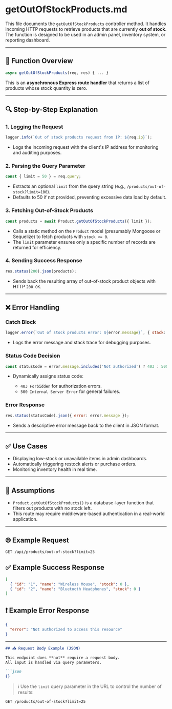 # getOutOfStockProducts.md

This file documents the `getOutOfStockProducts` controller method. It handles incoming HTTP requests to retrieve products that are currently **out of stock**. The function is designed to be used in an admin panel, inventory system, or reporting dashboard.

---

## 🧠 Function Overview

```js
async getOutOfStockProducts(req, res) { ... }
````

This is an **asynchronous Express route handler** that returns a list of products whose stock quantity is zero.

---

## 🔍 Step-by-Step Explanation

### 1. **Logging the Request**

```js
logger.info(`Out of stock products request from IP: ${req.ip}`);
```

* Logs the incoming request with the client's IP address for monitoring and auditing purposes.

### 2. **Parsing the Query Parameter**

```js
const { limit = 50 } = req.query;
```

* Extracts an optional `limit` from the query string (e.g., `/products/out-of-stock?limit=100`).
* Defaults to 50 if not provided, preventing excessive data load by default.

### 3. **Fetching Out-of-Stock Products**

```js
const products = await Product.getOutOfStockProducts({ limit });
```

* Calls a static method on the `Product` model (presumably Mongoose or Sequelize) to fetch products with `stock <= 0`.
* The `limit` parameter ensures only a specific number of records are returned for efficiency.

### 4. **Sending Success Response**

```js
res.status(200).json(products);
```

* Sends back the resulting array of out-of-stock product objects with HTTP `200 OK`.

---

## ❌ Error Handling

### Catch Block

```js
logger.error(`Out of stock products error: ${error.message}`, { stack: error.stack });
```

* Logs the error message and stack trace for debugging purposes.

### Status Code Decision

```js
const statusCode = error.message.includes('Not authorized') ? 403 : 500;
```

* Dynamically assigns status code:

  * `403 Forbidden` for authorization errors.
  * `500 Internal Server Error` for general failures.

### Error Response

```js
res.status(statusCode).json({ error: error.message });
```

* Sends a descriptive error message back to the client in JSON format.

---

## ✅ Use Cases

* Displaying low-stock or unavailable items in admin dashboards.
* Automatically triggering restock alerts or purchase orders.
* Monitoring inventory health in real time.

---

## 🔐 Assumptions

* `Product.getOutOfStockProducts()` is a database-layer function that filters out products with no stock left.
* This route may require middleware-based authentication in a real-world application.

---

## 🌐 Example Request

```
GET /api/products/out-of-stock?limit=25
```

## ✅ Example Success Response

```json
[
  { "id": "1", "name": "Wireless Mouse", "stock": 0 },
  { "id": "2", "name": "Bluetooth Headphones", "stock": 0 }
]
```

## ❗ Example Error Response

```json
{
  "error": "Not authorized to access this resource"
}
```

---

````md
## 📥 Request Body Example (JSON)

This endpoint does **not** require a request body.  
All input is handled via query parameters.

```json
{}
````

> ℹ️ Use the `limit` query parameter in the URL to control the number of results:

```
GET /products/out-of-stock?limit=25
 ```
